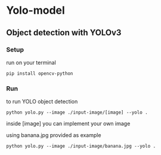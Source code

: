 # Yolo-model

## Object detection with YOLOv3

### Setup

run on your terminal 
  
```
pip install opencv-python
```

### Run

to run YOLO object detection
```
python yolo.py --image ./input-image/[image] --yolo .
```
inside [image] you can implement your own image

using banana.jpg provided as example
```
python yolo.py --image ./input-image/banana.jpg --yolo .
```

